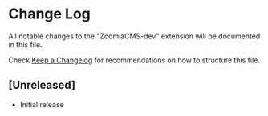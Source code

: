 # Change Log

All notable changes to the "ZoomlaCMS-dev" extension will be documented in this file.

Check [Keep a Changelog](http://keepachangelog.com/) for recommendations on how to structure this file.

## [Unreleased]

- Initial release